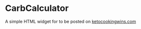 # CarbCalculator
A simple HTML widget for to be posted on [ketocookingwins.com](ketocookingwins.com)
